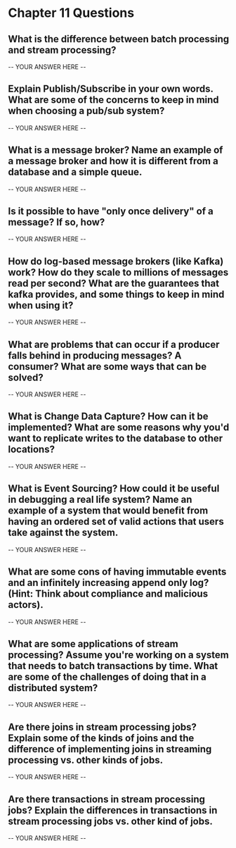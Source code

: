 # Chapter 11 Questions

## What is the difference between batch processing and stream processing?

-- YOUR ANSWER HERE --

## Explain Publish/Subscribe in your own words. What are some of the concerns to keep in mind when choosing a pub/sub system?

-- YOUR ANSWER HERE --

## What is a message broker? Name an example of a message broker and how it is different from a database and a simple queue.

-- YOUR ANSWER HERE --

## Is it possible to have "only once delivery" of a message? If so, how?

-- YOUR ANSWER HERE --

## How do log-based message brokers (like Kafka) work? How do they scale to millions of messages read per second? What are the guarantees that kafka provides, and some things to keep in mind when using it?

-- YOUR ANSWER HERE --

## What are problems that can occur if a producer falls behind in producing messages? A consumer? What are some ways that can be solved?

-- YOUR ANSWER HERE --

## What is Change Data Capture? How can it be implemented? What are some reasons why you'd want to replicate writes to the database to other locations?

-- YOUR ANSWER HERE --

## What is Event Sourcing? How could it be useful in debugging a real life system? Name an example of a system that would benefit from having an ordered set of valid actions that users take against the system.

-- YOUR ANSWER HERE --

## What are some cons of having immutable events and an infinitely increasing append only log? (Hint: Think about compliance and malicious actors).

-- YOUR ANSWER HERE --

## What are some applications of stream processing? Assume you're working on a system that needs to batch transactions by time. What are some of the challenges of doing that in a distributed system?

-- YOUR ANSWER HERE --

## Are there joins in stream processing jobs? Explain some of the kinds of joins and the difference of implementing joins in streaming processing vs. other kinds of jobs.

-- YOUR ANSWER HERE --

## Are there transactions in stream processing jobs? Explain the differences in transactions in stream processing jobs vs. other kind of jobs.

-- YOUR ANSWER HERE --
